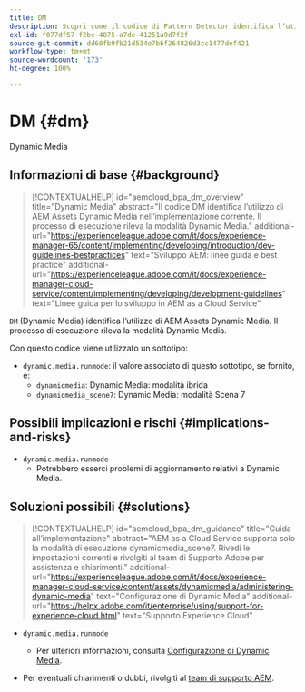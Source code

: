 ```yaml
---
title: DM
description: Scopri come il codice di Pattern Detector identifica l’utilizzo di AEM Assets Dynamic Media.
exl-id: f077df57-f2bc-4875-a7de-41251a9d7f2f
source-git-commit: dd60fb9fb21d534e7b6f264826d3cc1477def421
workflow-type: tm+mt
source-wordcount: '173'
ht-degree: 100%

---
```


# DM {#dm}

Dynamic Media

## Informazioni di base {#background}

>[!CONTEXTUALHELP]
>id="aemcloud_bpa_dm_overview"
>title="Dynamic Media"
>abstract="Il codice DM identifica l’utilizzo di AEM Assets Dynamic Media nell’implementazione corrente. Il processo di esecuzione rileva la modalità Dynamic Media."
>additional-url="https://experienceleague.adobe.com/it/docs/experience-manager-65/content/implementing/developing/introduction/dev-guidelines-bestpractices" text="Sviluppo AEM: linee guida e best practice"
>additional-url="https://experienceleague.adobe.com/it/docs/experience-manager-cloud-service/content/implementing/developing/development-guidelines" text="Linee guida per lo sviluppo in AEM as a Cloud Service"

`DM` (Dynamic Media) identifica l’utilizzo di AEM Assets Dynamic Media. Il processo di esecuzione rileva la modalità Dynamic Media.

Con questo codice viene utilizzato un sottotipo:

* `dynamic.media.runmode`: il valore associato di questo sottotipo, se fornito, è:
   * `dynamicmedia`: Dynamic Media: modalità ibrida
   * `dynamicmedia_scene7`: Dynamic Media: modalità Scena 7

## Possibili implicazioni e rischi {#implications-and-risks}

* `dynamic.media.runmode`
   * Potrebbero esserci problemi di aggiornamento relativi a Dynamic Media.

## Soluzioni possibili {#solutions}

>[!CONTEXTUALHELP]
>id="aemcloud_bpa_dm_guidance"
>title="Guida all’implementazione"
>abstract="AEM as a Cloud Service supporta solo la modalità di esecuzione dynamicmedia_scene7. Rivedi le impostazioni correnti e rivolgiti al team di Supporto Adobe per assistenza e chiarimenti."
>additional-url="https://experienceleague.adobe.com/it/docs/experience-manager-cloud-service/content/assets/dynamicmedia/administering-dynamic-media" text="Configurazione di Dynamic Media"
>additional-url="https://helpx.adobe.com/it/enterprise/using/support-for-experience-cloud.html" text="Supporto Experience Cloud"


* `dynamic.media.runmode`
   * Per ulteriori informazioni, consulta [Configurazione di Dynamic Media](https://experienceleague.adobe.com/it/docs/experience-manager-cloud-service/content/assets/dynamicmedia/administering-dynamic-media).

* Per eventuali chiarimenti o dubbi, rivolgiti al [team di supporto AEM](https://helpx.adobe.com/it/enterprise/using/support-for-experience-cloud.html).
